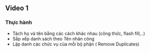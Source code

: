 ## Video 1

<!-- ### Hướng dẫn -->
<!--  -->
<!-- #### SẮP XẾP DỮ LIỆU -->
<!--  -->
<!-- ##### Sắp xếp dữ liệu theo 1 tiêu chí -->
<!--  -->
<!-- ![Sắp xếp theo STT](Video1/HuongDan/11.png) -->
<!--  -->
<!-- ##### Sắp xếp dữ liệu nhiều tiêu chí -->
<!--  -->
<!-- ![xxxxxxxxxxxxxxxxxxxxxxxxxxx](Video1/HuongDan/image.png) -->
<!--  -->
<!-- ##### Sắp xếp dữ liệu theo giá trị, màu,… -->
<!--  -->
<!-- ![xxxxxxxxxxxxxxxxxxxxxxxxxxx](Video1/HuongDan/image-1.png) -->
<!--  -->
<!-- ##### Sắp xếp dữ liệu theo yêu cầu đặc thù -->
<!--  -->
<!-- #### LỌC DỮ LIỆU -->
<!--  -->
<!-- ##### Lọc dữ liệu theo 1 tiêu chí -->

<!-- ![xxxxxxxxxxxxxxxxxxxxxxxxxxx](Video1/HuongDan/image-3.png) -->
<!--  -->
<!-- ##### Lọc xếp dữ liệu nhiều tiêu chí -->
<!--  -->
<!-- ![xxxxxxxxxxxxxxxxxxxxxxxxxxx](Video1/HuongDan/image-2.png) -->
<!--  -->
<!-- #### LỌC DỮ LIỆU NÂNG CAO -->
<!--  -->
<!-- ##### Lọc dữ liệu theo 1 tiêu chí -->
<!--  -->
<!-- ![xxxxxxxxxxxxxxxxxxxxxxxxxxx](Video1/HuongDan/image-5.png) -->
<!--  -->
<!-- ##### Lọc xếp dữ liệu nhiều tiêu chí -->
<!--  -->
<!-- ![xxxxxxxxxxxxxxxxxxxxxxxxxxx](Video1/HuongDan/image-6.png) -->
<!--  -->
<!-- #### TÁCH CỘT VĂN BẢN THÀNH NHIỀU CỘT -->
<!--  -->
<!-- ##### Tách ngày tháng -->
<!--  -->
<!-- ![xxxxxxxxxxxxxxxxxxxxxxxxxxx](Video1/HuongDan/image-7.png) -->
<!--  -->
<!-- ##### Tách địa chỉ -->
<!--  -->
<!-- ![xxxxxxxxxxxxxxxxxxxxxxxxxxx](Video1/HuongDan/image-8.png) -->
<!--  -->
<!-- ##### Tách họ và tên -->
<!--  -->
<!-- ![xxxxxxxxxxxxxxxxxxxxxxxxxxx](Video1/HuongDan/image-9.png) -->
<!--  -->
<!-- #### ĐIỀN DỮ LIỆU TỰ ĐỘNG -->
<!--  -->
<!-- ![xxxxxxxxxxxxxxxxxxxxxxxxxxx](Video1/HuongDan/image-10.png) -->
<!--  -->
<!-- #### XÓA DỮ LIỆU BỊ TRÙNG -->
<!--  -->
<!-- ![xxxxxxxxxxxxxxxxxxxxxxxxxxx](Video1/HuongDan/image-11.png) -->
<!--  -->
<!-- #### THỐNG KÊ MÔ TẢ -->
<!--  -->
<!-- ![xxxxxxxxxxxxxxxxxxxxxxxxxxx](Video1/HuongDan/image-12.png) -->
<!--  -->
### Thực hành

<!-- "Bỏ vùng trộn (merge) Đóng băng tiêu đề dữ liệu" -->

- Tách họ và tên bằng các cách khác nhau (công thức, flash fill,..)
- Sắp xếp danh sách theo Tên nhân công
- Lập danh các chức vụ của mỗi bộ phận ( Remove Duplicates)
